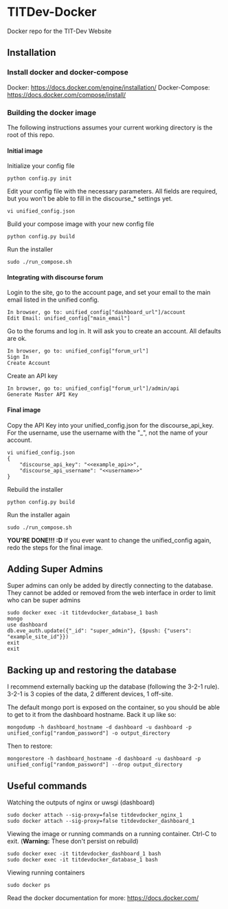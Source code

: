 # TITDev-Docker
Docker repo for the TIT-Dev Website

## Installation
### Install docker and docker-compose
Docker: https://docs.docker.com/engine/installation/
Docker-Compose: https://docs.docker.com/compose/install/

### Building the docker image
The following instructions assumes your current working directory is the root of this repo.

#### Initial image
Initialize your config file
```
python config.py init
```

Edit your config file with the necessary parameters.
All fields are required, but you won't be able to fill in the discourse_* settings yet.
```
vi unified_config.json
```

Build your compose image with your new config file
```
python config.py build
```

Run the installer
```
sudo ./run_compose.sh
```

#### Integrating with discourse forum
Login to the site, go to the account page, and set your email to the main email listed in the unified config.
```
In browser, go to: unified_config["dashboard_url"]/account
Edit Email: unified_config["main_email"]
```

Go to the forums and log in. It will ask you to create an account. All defaults are ok.
```
In browser, go to: unified_config["forum_url"]
Sign In
Create Account
```

Create an API key
```
In browser, go to: unified_config["forum_url"]/admin/api
Generate Master API Key
```

#### Final image
Copy the API Key into your unified_config.json for the discourse_api_key.\
For the username, use the username with the "_", not the name of your account.
```
vi unified_config.json
{
	"discourse_api_key": "<<example_api>>",
	"discourse_api_username": "<<username>>"
}
```

Rebuild the installer
```
python config.py build
```

Run the installer again
```
sudo ./run_compose.sh
```

**YOU'RE DONE!!! :D**
If you ever want to change the unified_config again, redo the steps for the final image.

## Adding Super Admins
Super admins can only be added by directly connecting to the database.
They cannot be added or removed from the web interface in order to limit who can be super admins

```
sudo docker exec -it titdevdocker_database_1 bash
mongo
use dashboard
db.eve_auth.update({"_id": "super_admin"}, {$push: {"users": "example_site_id"}})
exit
exit
```

## Backing up and restoring the database
I recommend externally backing up the database (following the 3-2-1 rule).
3-2-1 is 3 copies of the data, 2 different devices, 1 off-site.


The default mongo port is exposed on the container, so you should be able to get to it from the dashboard hostname.
Back it up like so:
```
mongodump -h dashboard_hostname -d dashboard -u dashboard -p unified_config["random_password"] -o output_directory
```
Then to restore:
```
mongorestore -h dashboard_hostname -d dashboard -u dashboard -p unified_config["random_password"] --drop output_directory
```

## Useful commands
Watching the outputs of nginx or uwsgi (dashboard)
```
sudo docker attach --sig-proxy=false titdevdocker_nginx_1
sudo docker attach --sig-proxy=false titdevdocker_dashboard_1
```
Viewing the image or running commands on a running container. Ctrl-C to exit. (**Warning:** These don't persist on rebuild)
```
sudo docker exec -it titdevdocker_dashboard_1 bash
sudo docker exec -it titdevdocker_database_1 bash
```
Viewing running containers
```
sudo docker ps
```
Read the docker documentation for more: https://docs.docker.com/